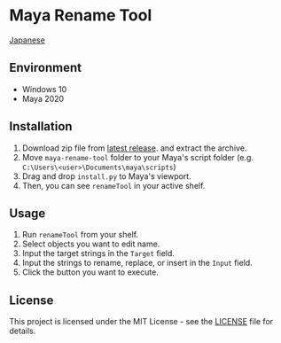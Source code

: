 # Maya Rename Tool

 [Japanese](README-ja.md)

## Environment

- Windows 10
- Maya 2020

## Installation

1. Download zip file from [latest release](https://github.com/NinaMina2737/maya-rename-tool/releases/latest). and extract the archive.
2. Move `maya-rename-tool` folder to your Maya's script folder (e.g. `C:\Users\<user>\Documents\maya\scripts`)
3. Drag and drop `install.py` to Maya's viewport.
4. Then, you can see `renameTool` in your active shelf.

## Usage

1. Run `renameTool` from your shelf.
2. Select objects you want to edit name.
3. Input the target strings in the `Target` field.
4. Input the strings to rename, replace, or insert in the `Input` field.
5. Click the button you want to execute.

## License

This project is licensed under the MIT License - see the [LICENSE](LICENSE) file for details.
